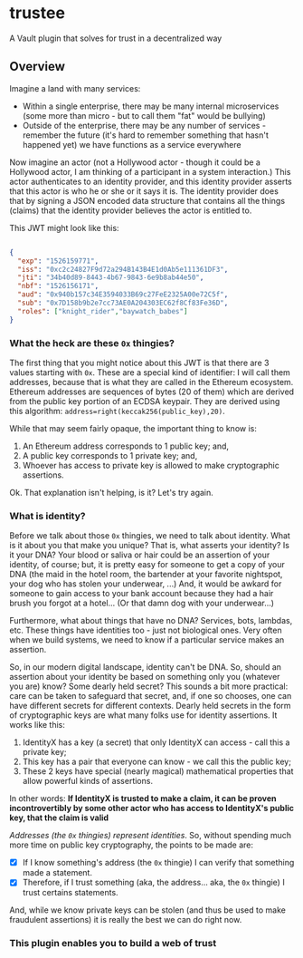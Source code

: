 # trustee

A Vault plugin that solves for trust in a decentralized way


## Overview

Imagine a land with many services: 

* Within a single enterprise, there may be many internal microservices (some more than micro - but to call them "fat" would be bullying) 
* Outside of the enterprise, there may be any number of services - remember the future (it's hard to remember something that hasn't happened yet) we have functions as a service everywhere

Now imagine an actor (not a Hollywood actor - though it could be a Hollywood actor, I am thinking of a participant in a system interaction.) This actor authenticates to an  identity provider, and this identity provider asserts that this actor is who he or she or it says it is. The identity provider does that by signing a JSON encoded data structure that contains all the things (claims) that the identity provider believes the actor is entitled to.

This JWT might look like this:

```json

{
  "exp": "1526159771",
  "iss": "0xc2c24827F9d72a294B143B4E1d0Ab5e111361DF3",
  "jti": "34b40d89-8443-4b67-9843-6e9b8ab44e50",
  "nbf": "1526156171",
  "aud": "0x940b157c34E3594033B69c27FeE2325A00e72C5f",
  "sub": "0x7D158b9b2e7cc73AE0A204303EC62f8Cf83Fe36D",
  "roles": ["knight_rider","baywatch_babes"]
}
```

### What the heck are these `0x` thingies?

The first thing that you might notice about this JWT is that there are 3 values starting with `0x`. These are a special kind of identifier: I will call them addresses, because that is what they are called in the Ethereum ecosystem. Ethereum addresses are sequences of bytes (20 of them) which are derived from the public key portion of an ECDSA keypair. They are derived using this algorithm: `address=right(keccak256(public_key),20)`.

While that may seem fairly opaque, the important thing to know is:

1. An Ethereum address corresponds to 1 public key; and,
2. A public key corresponds to 1 private key; and,
3. Whoever has access to private key is allowed to make cryptographic assertions.

Ok. That explanation isn't helping, is it? Let's try again.

### What is identity?

Before we talk about those `0x` thingies, we need to talk about identity. What is it about you that make you unique? That is, what asserts your identity? Is it your DNA? Your blood or saliva or hair could be an assertion of your identity, of course; but, it is pretty easy for someone to get a copy of your DNA (the maid in the hotel room, the bartender at your favorite nightspot, your dog who has stolen your underwear, ...) And, it would be awkard for someone to gain access to your bank account because they had a hair brush you forgot at a hotel... (Or that damn dog with your underwear...) 

Furthermore, what about things that have no DNA? Services, bots, lambdas, etc. These things have identities too - just not biological ones. Very often when we build systems, we need to know if a particular service makes an assertion.

So, in our modern digital landscape, identity can't be DNA. So, should an assertion about your identity be based on something only you (whatever you are) know? Some dearly held secret? This sounds a bit more practical: care can be taken to safeguard that secret, and, if one so chooses, one can have different secrets for different contexts. Dearly held secrets in the form of cryptographic keys are what many folks use for identity assertions. It works like this:

1. IdentityX has a key (a secret) that only IdentityX can access - call this a private key;
2. This key has a pair that everyone can know - we call this the public key;
3. These 2 keys have special (nearly magical) mathematical properties that allow powerful kinds of assertions.

In other words: **If IdentityX is trusted to make a claim, it can be proven incontrovertibly by some other actor who has access to IdentityX's public key, that the claim is valid**

*Addresses (the `0x` thingies) represent identities*. So, without spending much more time on public key cryptography, the points to be made are:

- [x] If I know something's address (the `0x` thingie) I can verify that something made a statement.
- [x] Therefore, if I trust something (aka, the address... aka, the `0x` thingie) I trust certains statements.

And, while we know private keys can be stolen (and thus be used to make fraudulent assertions) it is really the best we can do right now.

### This plugin enables you to build a web of trust